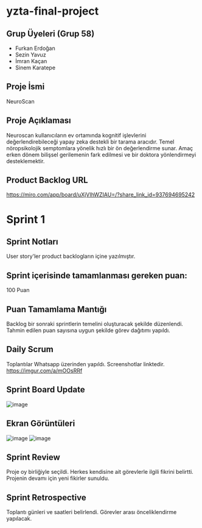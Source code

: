 # yzta-final-project

## Grup Üyeleri (Grup 58)
- Furkan Erdoğan
- Sezin Yavuz
- İmran Kaçan
- Sinem Karatepe

## Proje İsmi
NeuroScan

## Proje Açıklaması
Neuroscan kullanıcıların ev ortamında kognitif işlevlerini değerlendirebileceği yapay zeka destekli bir tarama aracıdır. Temel nöropsikolojik semptomlara yönelik hızlı bir ön değerlendirme sunar. Amaç erken dönem bilişsel gerilemenin fark edilmesi ve bir doktora yönlendirmeyi desteklemektir.

## Product Backlog URL
https://miro.com/app/board/uXjVIhWZIAU=/?share_link_id=937694695242

# Sprint 1
## Sprint Notları 
User story'ler product backlogların içine yazılmıştır. 

## Sprint içerisinde tamamlanması gereken puan:
100 Puan

## Puan Tamamlama Mantığı
Backlog bir sonraki sprintlerin temelini oluşturacak şekilde düzenlendi. Tahmin edilen puan sayısına uygun şekilde görev dağıtımı yapıldı.

## Daily Scrum
Toplantılar Whatsapp üzerinden yapıldı. Screenshotlar linktedir.
https://imgur.com/a/mOOsRRf

## Sprint Board Update
![image](https://github.com/user-attachments/assets/47414154-e6f8-42f2-bac3-e7e248a6d6a6)


## Ekran Görüntüleri
![image](https://github.com/user-attachments/assets/9e75a06a-f053-471e-be02-38fd145514a3)
![image](https://github.com/user-attachments/assets/abfe703d-842a-4a2d-938e-908f545aa022)


## Sprint Review
Proje oy birliğiyle seçildi. Herkes kendisine ait görevlerle ilgili fikrini belirtti. Projenin devamı için yeni fikirler sunuldu. 

## Sprint Retrospective
Toplantı günleri ve saatleri belirlendi.
Görevler arası önceliklendirme yapılacak.

